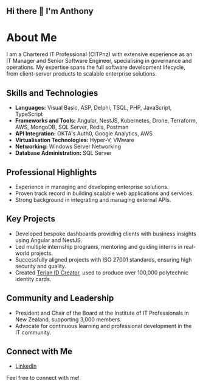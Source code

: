## Hi there 👋 I'm Anthony

# About Me

I am a Chartered IT Professional (CITPnz) with extensive experience as an IT Manager and Senior Software Engineer, specialising in governance and operations. My expertise spans the full software development lifecycle, from client-server products to scalable enterprise solutions.

## Skills and Technologies

- **Languages:** Visual Basic, ASP, Delphi, TSQL, PHP, JavaScript, TypeScript
- **Frameworks and Tools:** Angular, NestJS, Kubernetes, Drone, Terraform, AWS, MongoDB, SQL Server, Redis, Postman
- **API Integration:** OKTA's Auth0, Google Analytics, AWS
- **Virtualisation Technologies:** Hyper-V, VMware
- **Networking:** Windows Server Networking
- **Database Administration:** SQL Server

## Professional Highlights

- Experience in managing and developing enterprise solutions.
- Proven track record in building scalable web applications and services.
- Strong background in integrating and managing external APIs.

## Key Projects

- Developed bespoke dashboards providing clients with business insights using Angular and NestJS.
- Led multiple internship programs, mentoring and guiding interns in real-world projects.
- Successfully aligned projects with ISO 27001 standards, ensuring high security and quality.
- Created [Terian ID Creator](https://terian.co.nz/), used to produce over 100,000 polytechnic identity cards.

## Community and Leadership

- President and Chair of the Board at the Institute of IT Professionals in New Zealand, supporting 3,000 members.
- Advocate for continuous learning and professional development in the IT community.

## Connect with Me

- [LinkedIn](https://www.linkedin.com/in/antdowling/)

Feel free to connect with me!


<!--
**adowlingnz/adowlingnz** is a ✨ _special_ ✨ repository because its `README.md` (this file) appears on your GitHub profile.

Here are some ideas to get you started:

- 🔭 I’m currently working on ...
- 🌱 I’m currently learning ...
- 👯 I’m looking to collaborate on ...
- 🤔 I’m looking for help with ...
- 💬 Ask me about ...
- 📫 How to reach me: ...
- 😄 Pronouns: ...
- ⚡ Fun fact: ...
-->
